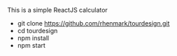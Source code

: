 This is a simple ReactJS calculator

- git clone https://github.com/rhenmark/tourdesign.git
- cd tourdesign
- npm install 
- npm start